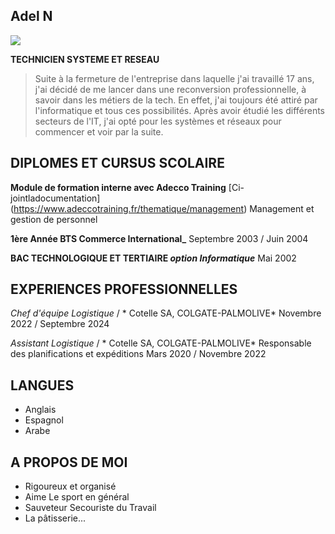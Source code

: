 ## Adel N ##
![](https://www.google.com/imgres?q=photo%20emoji%20informaticien&imgurl=https%3A%2F%2Fem-content.zobj.net%2Fsource%2Fapple%2F285%2Fman-technologist-light-skin-tone_1f468-1f3fb-200d-1f4bb.png&imgrefurl=https%3A%2F%2Femojipedia.org%2Ffr%2Fapple%2Fios-14.6%2Finformaticien-peau-claire&docid=gGrQVUmzvsWmSM&tbnid=3e7j0tu1rxxLlM&vet=12ahUKEwiG3P6N--KJAxWrcKQEHROcB68QM3oECCMQAA..i&w=160&h=160&hcb=2&itg=1&ved=2ahUKEwiG3P6N--KJAxWrcKQEHROcB68QM3oECCMQAA)

**TECHNICIEN SYSTEME ET RESEAU**

> Suite à la fermeture de l'entreprise dans laquelle j'ai travaillé 17 ans, j'ai décidé de me lancer dans une reconversion professionnelle, à savoir dans les métiers de la tech. En effet, j'ai toujours été attiré par l'informatique et tous ces possibilités. Après avoir étudié les différents secteurs de l'IT, j'ai opté pour les systèmes et réseaux pour commencer et voir par la suite.


## DIPLOMES ET CURSUS SCOLAIRE ##

**Module de formation interne avec Adecco Training** [Ci-jointladocumentation] (https://www.adeccotraining.fr/thematique/management)
Management et gestion de personnel

**1ère Année BTS Commerce International_**
Septembre 2003 / Juin 2004

**BAC TECHNOLOGIQUE ET TERTIAIRE _option Informatique_**
Mai 2002


## EXPERIENCES PROFESSIONNELLES ##

_Chef d'équipe Logistique_ / * Cotelle SA, COLGATE-PALMOLIVE*
Novembre 2022 / Septembre 2024

_Assistant Logistique_  / * Cotelle SA, COLGATE-PALMOLIVE*
Responsable des planifications et expéditions
Mars 2020 / Novembre 2022


## LANGUES ##
* Anglais
* Espagnol
* Arabe

## A PROPOS DE MOI ##
  - Rigoureux et organisé
  - Aime Le sport en général
  - Sauveteur Secouriste du Travail
  - La pâtisserie...
